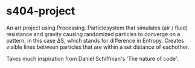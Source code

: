 # s404-project
An art project using Processing. Particlesystem that simulates (air / fluid) resistance and gravity causing randomized particles to converge on a pattern,
in this case ΔS, which stands for difference in Entropy. Creates visible lines between particles that are within a set distance of eachother.

Takes much inspiration from Daniel Schiffman's 'The nature of code'.

